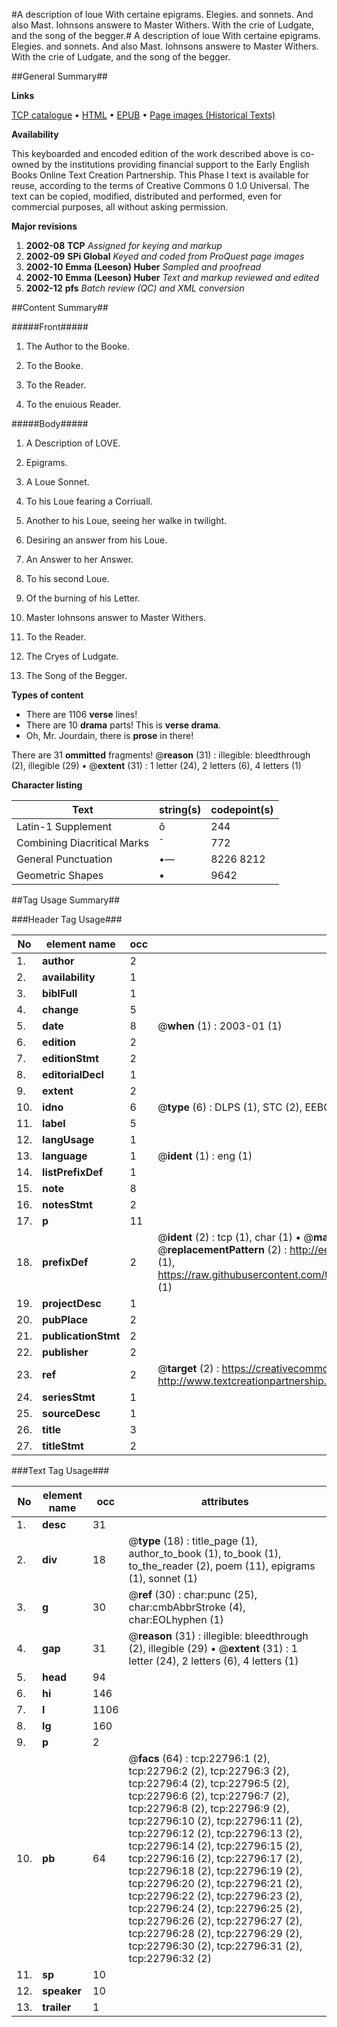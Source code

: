 #A description of loue With certaine epigrams. Elegies. and sonnets. And also Mast. Iohnsons answere to Master Withers. With the crie of Ludgate, and the song of the begger.#
A description of loue With certaine epigrams. Elegies. and sonnets. And also Mast. Iohnsons answere to Master Withers. With the crie of Ludgate, and the song of the begger.

##General Summary##

**Links**

[TCP catalogue](http://www.ota.ox.ac.uk/tcp/)  • 
[HTML](http://tei.it.ox.ac.uk/tcp/Texts-HTML/free/A20/A20356.html)  • 
[EPUB](http://tei.it.ox.ac.uk/tcp/Texts-EPUB/free/A20/A20356.epub) • 
[Page images (Historical Texts)](https://data.historicaltexts.jisc.ac.uk/view?pubId=eebo-99857119e&pageId=eebo-99857119e-22796-1)

**Availability**

This keyboarded and encoded edition of the
	       work described above is co-owned by the institutions
	       providing financial support to the Early English Books
	       Online Text Creation Partnership. This Phase I text is
	       available for reuse, according to the terms of Creative
	       Commons 0 1.0 Universal. The text can be copied,
	       modified, distributed and performed, even for
	       commercial purposes, all without asking permission.

**Major revisions**

1. __2002-08__ __TCP__ *Assigned for keying and markup*
1. __2002-09__ __SPi Global__ *Keyed and coded from ProQuest page images*
1. __2002-10__ __Emma (Leeson) Huber__ *Sampled and proofread*
1. __2002-10__ __Emma (Leeson) Huber__ *Text and markup reviewed and edited*
1. __2002-12__ __pfs__ *Batch review (QC) and XML conversion*

##Content Summary##

#####Front#####

1. The Author to the Booke.

1. To the Booke.

1. To the Reader.

1. To the enuious Reader.

#####Body#####

1. A Description of LOVE.

1. Epigrams.

1. A Loue Sonnet.

1. To his Loue fearing a Corriuall.

1. Another to his Loue, seeing her walke in twilight.

1. Desiring an answer from his Loue.

1. An Answer to her Answer.

1. To his second Loue.

1. Of the burning of his Letter.

1. Master Iohnsons answer to Master Withers.

1. To the Reader.

1. The Cryes of Ludgate.

1. The Song of the Begger.

**Types of content**

  * There are 1106 **verse** lines!
  * There are 10 **drama** parts! This is **verse drama**.
  * Oh, Mr. Jourdain, there is **prose** in there!

There are 31 **ommitted** fragments! 
 @__reason__ (31) : illegible: bleedthrough (2), illegible (29)  •  @__extent__ (31) : 1 letter (24), 2 letters (6), 4 letters (1)

**Character listing**


|Text|string(s)|codepoint(s)|
|---|---|---|
|Latin-1 Supplement|ô|244|
|Combining             Diacritical Marks|̄|772|
|General Punctuation|•—|8226 8212|
|Geometric Shapes|▪|9642|

##Tag Usage Summary##

###Header Tag Usage###

|No|element name|occ|attributes|
|---|---|---|---|
|1.|__author__|2||
|2.|__availability__|1||
|3.|__biblFull__|1||
|4.|__change__|5||
|5.|__date__|8| @__when__ (1) : 2003-01 (1)|
|6.|__edition__|2||
|7.|__editionStmt__|2||
|8.|__editorialDecl__|1||
|9.|__extent__|2||
|10.|__idno__|6| @__type__ (6) : DLPS (1), STC (2), EEBO-CITATION (1), PROQUEST (1), VID (1)|
|11.|__label__|5||
|12.|__langUsage__|1||
|13.|__language__|1| @__ident__ (1) : eng (1)|
|14.|__listPrefixDef__|1||
|15.|__note__|8||
|16.|__notesStmt__|2||
|17.|__p__|11||
|18.|__prefixDef__|2| @__ident__ (2) : tcp (1), char (1)  •  @__matchPattern__ (2) : ([0-9\-]+):([0-9IVX]+) (1), (.+) (1)  •  @__replacementPattern__ (2) : http://eebo.chadwyck.com/downloadtiff?vid=$1&page=$2 (1), https://raw.githubusercontent.com/textcreationpartnership/Texts/master/tcpchars.xml#$1 (1)|
|19.|__projectDesc__|1||
|20.|__pubPlace__|2||
|21.|__publicationStmt__|2||
|22.|__publisher__|2||
|23.|__ref__|2| @__target__ (2) : https://creativecommons.org/publicdomain/zero/1.0/ (1), http://www.textcreationpartnership.org/docs/. (1)|
|24.|__seriesStmt__|1||
|25.|__sourceDesc__|1||
|26.|__title__|3||
|27.|__titleStmt__|2||


###Text Tag Usage###

|No|element name|occ|attributes|
|---|---|---|---|
|1.|__desc__|31||
|2.|__div__|18| @__type__ (18) : title_page (1), author_to_book (1), to_book (1), to_the_reader (2), poem (11), epigrams (1), sonnet (1)|
|3.|__g__|30| @__ref__ (30) : char:punc (25), char:cmbAbbrStroke (4), char:EOLhyphen (1)|
|4.|__gap__|31| @__reason__ (31) : illegible: bleedthrough (2), illegible (29)  •  @__extent__ (31) : 1 letter (24), 2 letters (6), 4 letters (1)|
|5.|__head__|94||
|6.|__hi__|146||
|7.|__l__|1106||
|8.|__lg__|160||
|9.|__p__|2||
|10.|__pb__|64| @__facs__ (64) : tcp:22796:1 (2), tcp:22796:2 (2), tcp:22796:3 (2), tcp:22796:4 (2), tcp:22796:5 (2), tcp:22796:6 (2), tcp:22796:7 (2), tcp:22796:8 (2), tcp:22796:9 (2), tcp:22796:10 (2), tcp:22796:11 (2), tcp:22796:12 (2), tcp:22796:13 (2), tcp:22796:14 (2), tcp:22796:15 (2), tcp:22796:16 (2), tcp:22796:17 (2), tcp:22796:18 (2), tcp:22796:19 (2), tcp:22796:20 (2), tcp:22796:21 (2), tcp:22796:22 (2), tcp:22796:23 (2), tcp:22796:24 (2), tcp:22796:25 (2), tcp:22796:26 (2), tcp:22796:27 (2), tcp:22796:28 (2), tcp:22796:29 (2), tcp:22796:30 (2), tcp:22796:31 (2), tcp:22796:32 (2)|
|11.|__sp__|10||
|12.|__speaker__|10||
|13.|__trailer__|1||
